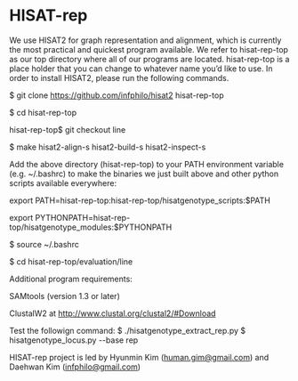 # HISAT-rep

We use HISAT2 for graph representation and alignment, which is currently the most practical and quickest program available. We refer to hisat-rep-top as our top directory where all of our programs are located. hisat-rep-top is a place holder that you can change to whatever name you’d like to use.
In order to install HISAT2, please run the following commands.

$ git clone https://github.com/infphilo/hisat2 hisat-rep-top

$ cd hisat-rep-top

hisat-rep-top$ git checkout line

$ make hisat2-align-s hisat2-build-s hisat2-inspect-s

Add the above directory (hisat-rep-top) to your PATH environment variable (e.g. ~/.bashrc) to make the binaries we just built above and other python scripts available everywhere:

export PATH=hisat-rep-top:hisat-rep-top/hisatgenotype_scripts:$PATH

export PYTHONPATH=hisat-rep-top/hisatgenotype_modules:$PYTHONPATH

$ source ~/.bashrc

$ cd hisat-rep-top/evaluation/line

Additional program requirements:
 
 SAMtools (version 1.3 or later)
 
 ClustalW2 at http://www.clustal.org/clustal2/#Download

Test the followign command:
$ ./hisatgenotype_extract_rep.py
$ hisatgenotype_locus.py --base rep

HISAT-rep project is led by Hyunmin Kim (human.gim@gmail.com) and Daehwan Kim (infphilo@gmail.com)
